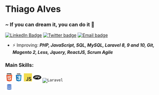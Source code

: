 # Thiago Alves
### ~ If you can dream it, you can do it 👋

[![LinkedIn Badge](https://img.shields.io/badge/linkedin-blue?logo=linkedin&style=for-the-badge&logoColor=white)](https://www.linkedin.com/in/thiago-alves-b96b2159/)
[![Twitter badge](https://img.shields.io/badge/twitter-white?logo=twitter&style=for-the-badge&logoColor=blue)](https://twitter.com/mariolucasdev)
[![Email badge](https://img.shields.io/badge/gmail-red?logo=gmail&style=for-the-badge&logoColor=white)](mailto:mariolucasdev@gmail.com)

- ⚡ Improving: **_PHP, JavaScript, SQL, MySQL, Laravel 8, 9 and 10, Git, Magento 2, Less, Jquery, ReactJS, Scrum Agile_**
<!-- - 📚 Learning: **_Python, Software Engineering_** -->

### Main Skills:

<code><img title="HTML5" width="26px" src="https://raw.githubusercontent.com/github/explore/80688e429a7d4ef2fca1e82350fe8e3517d3494d/topics/html/html.png"/></code>
<code><img title="CSS3" width="26px" src="https://raw.githubusercontent.com/github/explore/80688e429a7d4ef2fca1e82350fe8e3517d3494d/topics/css/css.png"/></code>
<code><img title="JavaScript" width="26px" src="https://raw.githubusercontent.com/github/explore/80688e429a7d4ef2fca1e82350fe8e3517d3494d/topics/javascript/javascript.png"/></code>
<code><img title="PHP" width="26px" src="https://raw.githubusercontent.com/devicons/devicon/master/icons/php/php-plain.svg"/></code>
<code><img title="Laravel" width="26px" src="https://cdn.jsdelivr.net/gh/devicons/devicon/icons/laravel/laravel-plain.svg" />
          </code>
<code><img title="SQL" width="26px" src="https://raw.githubusercontent.com/github/explore/80688e429a7d4ef2fca1e82350fe8e3517d3494d/topics/sql/sql.png"/></code><br>
